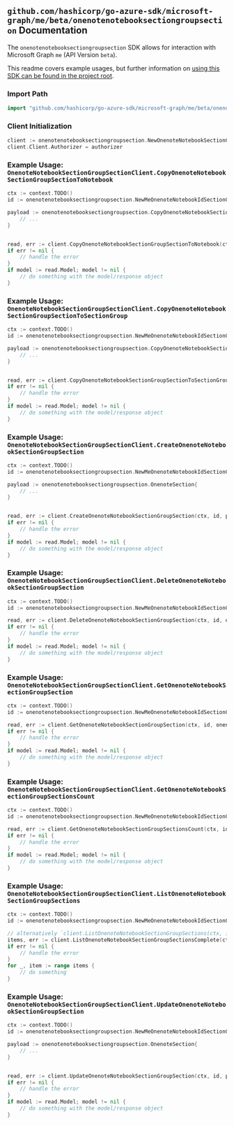 
## `github.com/hashicorp/go-azure-sdk/microsoft-graph/me/beta/onenotenotebooksectiongroupsection` Documentation

The `onenotenotebooksectiongroupsection` SDK allows for interaction with Microsoft Graph `me` (API Version `beta`).

This readme covers example usages, but further information on [using this SDK can be found in the project root](https://github.com/hashicorp/go-azure-sdk/tree/main/docs).

### Import Path

```go
import "github.com/hashicorp/go-azure-sdk/microsoft-graph/me/beta/onenotenotebooksectiongroupsection"
```


### Client Initialization

```go
client := onenotenotebooksectiongroupsection.NewOnenoteNotebookSectionGroupSectionClientWithBaseURI("https://graph.microsoft.com")
client.Client.Authorizer = authorizer
```


### Example Usage: `OnenoteNotebookSectionGroupSectionClient.CopyOnenoteNotebookSectionGroupSectionToNotebook`

```go
ctx := context.TODO()
id := onenotenotebooksectiongroupsection.NewMeOnenoteNotebookIdSectionGroupIdSectionID("notebookId", "sectionGroupId", "onenoteSectionId")

payload := onenotenotebooksectiongroupsection.CopyOnenoteNotebookSectionGroupSectionToNotebookRequest{
	// ...
}


read, err := client.CopyOnenoteNotebookSectionGroupSectionToNotebook(ctx, id, payload, onenotenotebooksectiongroupsection.DefaultCopyOnenoteNotebookSectionGroupSectionToNotebookOperationOptions())
if err != nil {
	// handle the error
}
if model := read.Model; model != nil {
	// do something with the model/response object
}
```


### Example Usage: `OnenoteNotebookSectionGroupSectionClient.CopyOnenoteNotebookSectionGroupSectionToSectionGroup`

```go
ctx := context.TODO()
id := onenotenotebooksectiongroupsection.NewMeOnenoteNotebookIdSectionGroupIdSectionID("notebookId", "sectionGroupId", "onenoteSectionId")

payload := onenotenotebooksectiongroupsection.CopyOnenoteNotebookSectionGroupSectionToSectionGroupRequest{
	// ...
}


read, err := client.CopyOnenoteNotebookSectionGroupSectionToSectionGroup(ctx, id, payload, onenotenotebooksectiongroupsection.DefaultCopyOnenoteNotebookSectionGroupSectionToSectionGroupOperationOptions())
if err != nil {
	// handle the error
}
if model := read.Model; model != nil {
	// do something with the model/response object
}
```


### Example Usage: `OnenoteNotebookSectionGroupSectionClient.CreateOnenoteNotebookSectionGroupSection`

```go
ctx := context.TODO()
id := onenotenotebooksectiongroupsection.NewMeOnenoteNotebookIdSectionGroupID("notebookId", "sectionGroupId")

payload := onenotenotebooksectiongroupsection.OnenoteSection{
	// ...
}


read, err := client.CreateOnenoteNotebookSectionGroupSection(ctx, id, payload, onenotenotebooksectiongroupsection.DefaultCreateOnenoteNotebookSectionGroupSectionOperationOptions())
if err != nil {
	// handle the error
}
if model := read.Model; model != nil {
	// do something with the model/response object
}
```


### Example Usage: `OnenoteNotebookSectionGroupSectionClient.DeleteOnenoteNotebookSectionGroupSection`

```go
ctx := context.TODO()
id := onenotenotebooksectiongroupsection.NewMeOnenoteNotebookIdSectionGroupIdSectionID("notebookId", "sectionGroupId", "onenoteSectionId")

read, err := client.DeleteOnenoteNotebookSectionGroupSection(ctx, id, onenotenotebooksectiongroupsection.DefaultDeleteOnenoteNotebookSectionGroupSectionOperationOptions())
if err != nil {
	// handle the error
}
if model := read.Model; model != nil {
	// do something with the model/response object
}
```


### Example Usage: `OnenoteNotebookSectionGroupSectionClient.GetOnenoteNotebookSectionGroupSection`

```go
ctx := context.TODO()
id := onenotenotebooksectiongroupsection.NewMeOnenoteNotebookIdSectionGroupIdSectionID("notebookId", "sectionGroupId", "onenoteSectionId")

read, err := client.GetOnenoteNotebookSectionGroupSection(ctx, id, onenotenotebooksectiongroupsection.DefaultGetOnenoteNotebookSectionGroupSectionOperationOptions())
if err != nil {
	// handle the error
}
if model := read.Model; model != nil {
	// do something with the model/response object
}
```


### Example Usage: `OnenoteNotebookSectionGroupSectionClient.GetOnenoteNotebookSectionGroupSectionsCount`

```go
ctx := context.TODO()
id := onenotenotebooksectiongroupsection.NewMeOnenoteNotebookIdSectionGroupID("notebookId", "sectionGroupId")

read, err := client.GetOnenoteNotebookSectionGroupSectionsCount(ctx, id, onenotenotebooksectiongroupsection.DefaultGetOnenoteNotebookSectionGroupSectionsCountOperationOptions())
if err != nil {
	// handle the error
}
if model := read.Model; model != nil {
	// do something with the model/response object
}
```


### Example Usage: `OnenoteNotebookSectionGroupSectionClient.ListOnenoteNotebookSectionGroupSections`

```go
ctx := context.TODO()
id := onenotenotebooksectiongroupsection.NewMeOnenoteNotebookIdSectionGroupID("notebookId", "sectionGroupId")

// alternatively `client.ListOnenoteNotebookSectionGroupSections(ctx, id, onenotenotebooksectiongroupsection.DefaultListOnenoteNotebookSectionGroupSectionsOperationOptions())` can be used to do batched pagination
items, err := client.ListOnenoteNotebookSectionGroupSectionsComplete(ctx, id, onenotenotebooksectiongroupsection.DefaultListOnenoteNotebookSectionGroupSectionsOperationOptions())
if err != nil {
	// handle the error
}
for _, item := range items {
	// do something
}
```


### Example Usage: `OnenoteNotebookSectionGroupSectionClient.UpdateOnenoteNotebookSectionGroupSection`

```go
ctx := context.TODO()
id := onenotenotebooksectiongroupsection.NewMeOnenoteNotebookIdSectionGroupIdSectionID("notebookId", "sectionGroupId", "onenoteSectionId")

payload := onenotenotebooksectiongroupsection.OnenoteSection{
	// ...
}


read, err := client.UpdateOnenoteNotebookSectionGroupSection(ctx, id, payload, onenotenotebooksectiongroupsection.DefaultUpdateOnenoteNotebookSectionGroupSectionOperationOptions())
if err != nil {
	// handle the error
}
if model := read.Model; model != nil {
	// do something with the model/response object
}
```
